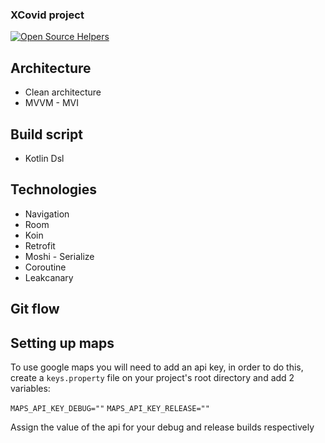 ### XCovid project

[![Open Source Helpers](https://www.codetriage.com/xcov19/android-mycovidconnect/badges/users.svg)](https://www.codetriage.com/xcov19/android-mycovidconnect)

## Architecture
- Clean architecture
- MVVM - MVI

## Build script
- Kotlin Dsl

## Technologies
- Navigation
- Room
- Koin
- Retrofit
- Moshi - Serialize
- Coroutine
- Leakcanary

## Git flow

## Setting up maps
To use google maps you will need to add an api key, in order to do this, create a
`keys.property` file on your project's root directory and add 2 variables:

`MAPS_API_KEY_DEBUG=""`
`MAPS_API_KEY_RELEASE=""`

Assign the value of the api for your debug and release builds respectively

